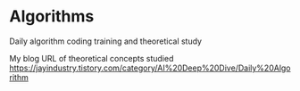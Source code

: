 # Algorithms
Daily algorithm coding training and theoretical study

My blog URL of theoretical concepts studied
https://jayindustry.tistory.com/category/AI%20Deep%20Dive/Daily%20Algorithm